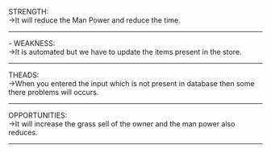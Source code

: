 STRENGTH:<br>
        ->It will reduce the Man Power and reduce the time.<hr>
        -
WEAKNESS:<br>
        ->It is automated but we have to update the items present in the store.<hr>
        
THEADS:<br>
        ->When you entered the input which is not present in database then some there problems will occurs.<hr>
        
OPPORTUNITIES:<br>
        ->It will increase the grass sell of the owner and the man power also reduces.<hr>
